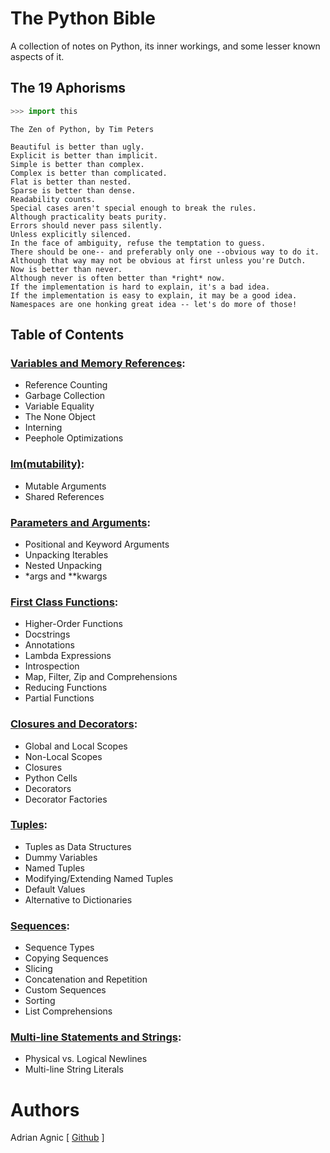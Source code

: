 # The Python Bible
A collection of notes on Python, its inner workings, and some lesser known aspects of it.

## The 19 Aphorisms
```python
>>> import this
```
```
The Zen of Python, by Tim Peters

Beautiful is better than ugly.
Explicit is better than implicit.
Simple is better than complex.
Complex is better than complicated.
Flat is better than nested.
Sparse is better than dense.
Readability counts.
Special cases aren't special enough to break the rules.
Although practicality beats purity.
Errors should never pass silently.
Unless explicitly silenced.
In the face of ambiguity, refuse the temptation to guess.
There should be one-- and preferably only one --obvious way to do it.
Although that way may not be obvious at first unless you're Dutch.
Now is better than never.
Although never is often better than *right* now.
If the implementation is hard to explain, it's a bad idea.
If the implementation is easy to explain, it may be a good idea.
Namespaces are one honking great idea -- let's do more of those!
```

## Table of Contents
### [Variables and Memory References](<Variables and Memory References.ipynb>):
- Reference Counting
- Garbage Collection
- Variable Equality
- The None Object
- Interning
- Peephole Optimizations

### [Im(mutability)](<Im(mutability).ipynb>):
- Mutable Arguments
- Shared References

### [Parameters and Arguments](<Parameters and Arguments.ipynb>):
- Positional and Keyword Arguments
- Unpacking Iterables
- Nested Unpacking
- *args and **kwargs

### [First Class Functions](<First Class Functions.ipynb>):
- Higher-Order Functions
- Docstrings
- Annotations
- Lambda Expressions
- Introspection
- Map, Filter, Zip and Comprehensions
- Reducing Functions
- Partial Functions

### [Closures and Decorators](<Closures and Decorators.ipynb>):
- Global and Local Scopes
- Non-Local Scopes
- Closures
- Python Cells
- Decorators
- Decorator Factories

### [Tuples](<Tuples.ipynb>):
- Tuples as Data Structures
- Dummy Variables
- Named Tuples
- Modifying/Extending Named Tuples
- Default Values
- Alternative to Dictionaries

### [Sequences](<Sequences.ipynb>):
- Sequence Types
- Copying Sequences
- Slicing
- Concatenation and Repetition
- Custom Sequences
- Sorting
- List Comprehensions

### [Multi-line Statements and Strings](<Multi-line Statements and Strings.ipynb>):
- Physical vs. Logical Newlines
- Multi-line String Literals


# Authors
Adrian Agnic [ [Github](https://github.com/ajagnic) ]
